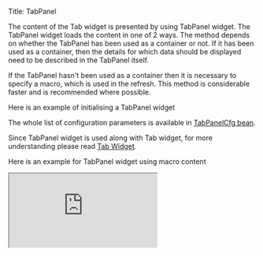 Title: TabPanel

The content of the Tab widget is presented by using TabPanel widget.
The TabPanel widget loads the content in one of 2 ways.
The method depends on whether the TabPanel has been used as a container or not.
If it has been used as a container, then the details for which data should be displayed need to be described in the TabPanel itself.

If the TabPanel hasn't been used as a container then it is necessary to specify a macro, which is used in the refresh.
This method is considerable faster and is recommended where possible.

Here is an example of initialising a TabPanel widget

<script src='http://snippets.ariatemplates.com/snippets/github.com/ariatemplates/documentation-code/snippets/widgets/tabpanel/Snippet.tpl?tag=wgtTabPanelSnippet1&lang=at&outdent=true'></script>

The whole list of configuration parameters is available in [TabPanelCfg bean](http://ariatemplates.com/api/#aria.widgets.CfgBeans:TabPanelCfg).

Since TabPanel widget is used along with Tab widget, for more understanding please read [Tab Widget](tab).

Here is an example for TabPanel widget using macro content

<iframe class='samples' src='http://snippets.ariatemplates.com/samples/github.com/ariatemplates/documentation-code/samples/widgets/tab/tabpanel/' ></iframe>